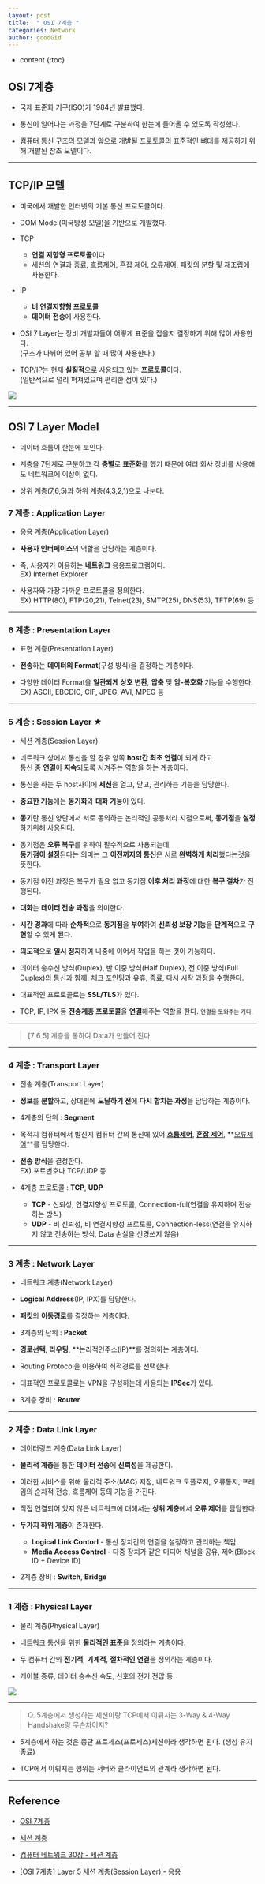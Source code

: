 ```yaml
---
layout: post
title:  " OSI 7계층 "
categories: Network
author: goodGid
---
```

* content
{:toc}

## OSI 7계층

* 국제 표준화 기구(ISO)가 1984년 발표했다.

* 통신이 일어나는 과정을 7단계로 구분하여 한눈에 들어올 수 있도록 작성했다.

* 컴퓨터 통신 구조의 모델과 앞으로 개발될 프로토콜의 표준적인 뼈대를 제공하기 위해 개발된 참조 모델이다.











---

## TCP/IP 모델

* 미국에서 개발한 인터넷의 기본 통신 프로토콜이다.

* DOM Model(미국방성 모델)을 기반으로 개발했다.

* TCP
    - **연결 지향형 프로토콜**이다.
    - 세션의 연결과 종료, [흐름제어]({{site.url}}/Error-Flow-Control/#흐름-제어), [혼잡 제어]({{site.url}}/Error-Flow-Control/#혼잡-제어), [오류제어]({{site.url}}/Error-Flow-Control/#오류-제어), 패킷의 분할 및 재조립에 사용한다.

* IP
    - **비 연결지향형 프로토콜**
    - **데이터 전송**에 사용한다.


* OSI 7 Layer는 장비 개발자들이 어떻게 표준을 잡을지 결정하기 위해 많이 사용한다. <br> (구조가 나뉘어 있어 공부 할 때 많이 사용한다.)

* TCP/IP는 현재 **실질적**으로 사용되고 있는 **프로토콜**이다. <br> (일반적으로 널리 퍼져있으며 편리한 점이 있다.) 


 ![](/assets/img/network/tcp_ip_3way_4way_3.png)


---

## OSI 7 Layer Model

* 데이터 흐름이 한눈에 보인다.

* 계층을 7단계로 구분하고 각 **층별**로 **표준화**를 했기 때문에 여러 회사 장비를 사용해도 네트워크에 이상이 없다.

* 상위 계층(7,6,5)과 하위 계층(4,3,2,1)으로 나눈다.


### 7 계층 : Application Layer

* 응용 계층(Application Layer)

* **사용자 인터페이스**의 역할을 담당하는 계층이다. 

* 즉, 사용자가 이용하는 **네트워크** 응용프로그램이다. <br> EX) Internet Explorer

* 사용자와 가장 가까운 프로토콜을 정의한다. <br> EX) HTTP(80), FTP(20,21), Telnet(23), SMTP(25), DNS(53), TFTP(69) 등

---

### 6 계층 : Presentation Layer

* 표현 계층(Presentation Layer)

* **전송**하는 **데이터의 Format**(구성 방식)을 결정하는 계층이다.

* 다양한 데이터 Format을 **일관되게 상호 변환**, **압축** 및 **암-복호화** 기능을 수행한다. <br> EX) ASCII, EBCDIC, CIF, JPEG, AVI, MPEG 등

---

### 5 계층 : Session Layer ★

* 세션 계층(Session Layer)

* 네트워크 상에서 통신을 할 경우 양쪽 **host간 최초 연결**이 되게 하고 <br> 통신 중 **연결**이 **지속**되도록 시켜주는 역할을 하는 계층이다.

* 통신을 하는 두 host사이에 **세션**을 열고, 닫고, 관리하는 기능을 담당한다.

* **중요한 기능**에는 **동기화**와 **대화 기능**이 있다. 

* **동기**란 통신 양단에서 서로 동의하는 논리적인 공통처리 지점으로써, **동기점**을 **설정**하기위해 사용된다. 

* 동기점은 **오류 복구**를 위하여 필수적으로 사용되는데 <br> **동기점이 설정**된다는 의미는 그 **이전까지의 통신**은 서로 **완벽하게 처리**했다는것을 뜻한다.

* 동기점 이전 과정은 복구가 필요 없고 동기점 **이후 처리 과정**에 대한 **복구 절차**가 진행된다. 

* **대화**는 **데이터 전송 과정**을 의미한다.

* **시간 경과**에 따라 **순차적**으로 **동기점**을 **부여**하여 **신뢰성 보장 기능**을 **단계적**으로 **구현**할 수 있게 된다. 

* **의도적**으로 **일시 정지**하여 나중에 이어서 작업을 하는 것이 가능하다.

* 데이터 송수신 방식(Duplex), 반 이중 방식(Half Duplex), 전 이중 방식(Full Duplex)의 통신과 함께, 체크 포인팅과 유휴, 종료, 다시 시작 과정을 수행한다.

* 대표적인 프로토콜로는 **SSL/TLS**가 있다.

* TCP, IP, IPX 등 **전송계층 프로토콜**을 **연결**해주는 역할을 한다. <small> 연결을 도와주는 거다. </small>


---

> [7 6 5] 계층을 통하여 Data가 만들어 진다.

--- 

### 4 계층 : Transport Layer

* 전송 계층(Transport Layer)

* **정보**를 **분할**하고, 상대편에 **도달하기 전**에 **다시 합치는 과정**을 담당하는 계층이다.

* 4계층의 단위 : **Segment**

* 목적지 컴퓨터에서 발신지 컴퓨터 간의 통신에 있어 **[흐름제어]({{site.url}}/Error-Flow-Control/#흐름-제어)**, **[혼잡 제어]({{site.url}}/Error-Flow-Control/#혼잡-제어)**, **[오류제어]({{site.url}}/Error-Flow-Control/#오류-제어)**를 담당한다.

* **전송 방식**을 결정한다. <br> EX) 포트번호나 TCP/UDP 등

* 4계층 프로토콜 : **TCP**, **UDP**
    - **TCP** - 신뢰성, 연결지향성 프로토콜, Connection-ful(연결을 유지하며 전송하는 방식)
    - **UDP** - 비 신뢰성, 비 연결지향성 프로토콜, Connection-less(연결을 유지하지 않고 전송하는 방식, Data 손실을 신경쓰지 않음)


--- 

### 3 계층 : Network Layer

* 네트워크 계층(Network Layer)

* **Logical Address**(IP, IPX)를 담당한다.

* **패킷**의 **이동경로**를 결정하는 계층이다.

* 3계층의 단위 : **Packet**

* **경로선택**, **라우팅**, **논리적인주소(IP)**를 정의하는 계층이다.

* Routing Protocol을 이용하여 최적경로를 선택한다.

* 대표적인 프로토콜로는 VPN을 구성하는데 사용되는 **IPSec**가 있다.

* 3계층 장비 : **Router**



---


### 2 계층 : Data Link Layer

* 데이터링크 계층(Data Link Layer)

* **물리적 계층**을 통한 **데이터 전송**에 **신뢰성**을 제공한다.

* 이러한 서비스를 위해 물리적 주소(MAC) 지정, 네트워크 토폴로지, 오류통지, 프레임의 순차적 전송, 흐름제어 등의 기능을 가진다.

* 직접 연결되어 있지 않은 네트워크에 대해서는 **상위 계층**에서 **오류 제어**를 담담한다.

* **두가지 하위 게층**이 존재한다.
    - **Logical Link Contorl** - 통신 장치간의 연결을 설정하고 관리하는 책임
    - **Media Access Control** - 다중 장치가 같은 미디어 채널을 공유, 제어(Block ID + Device ID)

* 2계층 장비 : **Switch**, **Bridge**

---

### 1 계층 : Physical Layer

* 물리 계층(Physical Layer)

* 네트워크 통신을 위한 **물리적인 표준**을 정의하는 계층이다.

* 두 컴퓨터 간의 **전기적**, **기계적**, **절차적인 연결**을 정의하는 계층이다.

* 케이블 종류, 데이터 송수신 속도, 신호의 전기 전압 등



![](/assets/img/network/osi_7_layer_2.png)


---


> Q. 5계층에서 생성하는 세션이랑 TCP에서 이뤄지는 3-Way & 4-Way Handshake랑 무슨차이지?

* 5계층에서 하는 것은 종단 프로세스(프로세스)세션이라 생각하면 된다. (생성 유지 종료)

* TCP에서 이뤄지는 행위는 서버와 클라이언트의 관계라 생각하면 된다.


---

## Reference

* [OSI 7계층](http://tar-cvzf-studybackup-tar-gz.tistory.com/37)

* [세션 계층](https://ko.wikipedia.org/wiki/%EC%84%B8%EC%85%98_%EA%B3%84%EC%B8%B5)

* [컴퓨터 네트워크 30장 - 세션 계층](http://copycode.tistory.com/109)

* [[OSI 7계층] Layer 5 세션 계층(Session Layer) - 응용](http://blog.naver.com/PostView.nhn?blogId=kyg3766&logNo=220694297437&parentCategoryNo=&categoryNo=50&viewDate=&isShowPopularPosts=true&from=search)



	



